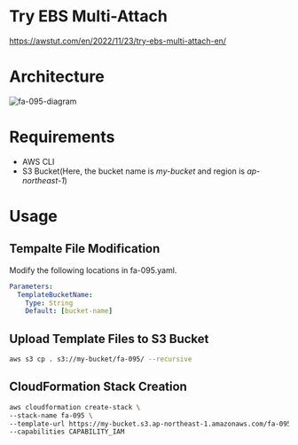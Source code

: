 # Try EBS Multi-Attach

https://awstut.com/en/2022/11/23/try-ebs-multi-attach-en/

# Architecture

![fa-095-diagram](https://user-images.githubusercontent.com/84276199/204133342-617499ef-131a-46f4-8cdf-fb0da1650732.png)

# Requirements

* AWS CLI
* S3 Bucket(Here, the bucket name is *my-bucket* and region is *ap-northeast-1*)

# Usage

## Tempalte File Modification

Modify the following locations in fa-095.yaml.

```yaml
Parameters:
  TemplateBucketName:
    Type: String
    Default: [bucket-name]
```

## Upload  Template Files to S3 Bucket

```bash
aws s3 cp . s3://my-bucket/fa-095/ --recursive
```

## CloudFormation Stack Creation

```bash
aws cloudformation create-stack \
--stack-name fa-095 \
--template-url https://my-bucket.s3.ap-northeast-1.amazonaws.com/fa-095/fa-095.yaml \
--capabilities CAPABILITY_IAM
```
